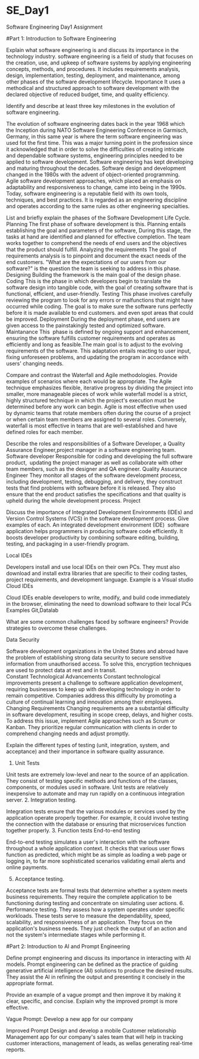 
# SE_Day1
Software Engineering Day1 Assignment

#Part 1: Introduction to Software Engineering

Explain what software engineering is and discuss its importance in the technology industry.
software engineering is a field of study that focuses on the creation, use, and upkeep of software systems by applying engineering concepts, methods, and procedures. It includes requirements analysis, design, implementation, testing, deployment, and maintenance, among other phases of the software development lifecycle. 
Importance
It uses a methodical and structured approach to software development with the declared objective of reduced budget, time, and quality efficiency.

Identify and describe at least three key milestones in the evolution of software engineering.

The evolution of software engineering dates back in the year 1968 which the Inception during  NATO Software Engineering Conference in Garmisch, Germany, in this same year is where the term software engineering was used fot the first time. This was a major turning point in the profession since it acknowledged that in order to solve the difficulties of creating intricate and dependable software systems, engineering principles needed to be applied to software development.
Software engineering has kept developing and maturing throughout the decades. Software design and development changed in the 1980s with the advent of object-oriented programming. Agile software development approaches, which placed an emphasis on adaptability and responsiveness to change, came into being in the 1990s. Today, software engineering is a reputable field with its own tools, techniques, and best practices. It is regarded as an engineering discipline and operates according to the same rules as other engineering specialties.

List and briefly explain the phases of the Software Development Life Cycle.
Planning
The first phase of software development is this. Planning entails establishing the goal and parameters of the software, During this stage, the tasks at hand are identified and planned for effective completion. The team works together to comprehend the needs of end users and the objectives that the product should fulfill. 
Analyzing the requirements
The goal of requirements analysis is to pinpoint and document the exact needs of the end customers. "What are the expectations of our users from our software?" is the question the team is seeking to address in this phase. 
Designing
Building the framework is the main goal of the design phase. 
Coding
This is the phase in which developers begin to translate the software design into tangible code, with the goal of creating software that is functional, efficient, and user-friendly. 
Testing
This phase involves carefully reviewing the program to look for any errors or malfunctions that might have occurred while coding. The goal is to make sure the software runs perfectly before it is made available to end customers. and even spot areas that could be improved.
Deployment
During the deployment phase, end users are given access to the painstakingly tested and optimized software.
Maintanance
This  phase is defined by ongoing support and enhancement, ensuring the software fulfills customer requirements and operates as efficiently and long as feasible.The main goal is to adjust to the evolving requirements of the software. This adaptation entails reacting to user input, fixing unforeseen problems, and updating the program in accordance with users' changing needs. 


Compare and contrast the Waterfall and Agile methodologies. Provide examples of scenarios where each would be appropriate.
The Agile technique emphasizes flexible, iterative progress by dividing the project into smaller, more manageable pieces of work while waterfall model is a strict, highly structured technique in which the project's execution must be determined before any work can begin.
Agile is most effective when used by dynamic teams that rotate members often during the course of a project or when certain team members are assigned to several roles. Conversely, waterfall is most effective in teams that are well-established and have defined roles for each member.

Describe the roles and responsibilities of a Software Developer, a Quality Assurance Engineer,project manager in a software engineering team.
Software developer
Responsible for coding and developing the full software product,  updating the project manager as well as collaborate with other team members, such as the designer and QA engineer. 
Quality Assurance Engineer
They monitor all stages of the software development process, including development, testing, debugging, and delivery, they construct tests that find problems with software before it is released. They also ensure that the end product satisfies the specifications and that quality is upheld during the whole development process.
Project

Discuss the importance of Integrated Development Environments (IDEs) and Version Control Systems (VCS) in the software development process. Give examples of each.
An integrated development environment (IDE)  software application helps programmers in producing software code efficiently. It boosts developer productivity by combining software editing, building, testing, and packaging in a user-friendly program.

Local IDEs

Developers install and use local IDEs on their own PCs. They must also download and install extra libraries that are specific to their coding tastes, project requirements, and development language. Example is a Visual studio
Cloud IDEs

Cloud IDEs enable developers to write, modify, and build code immediately in the browser, eliminating the need to download software to their local PCs  Examples Git,Datalab

What are some common challenges faced by software engineers? Provide strategies to overcome these challenges.

Data Security  

Software development organizations in the United States and abroad have the problem of establishing strong data security to secure sensitive information from unauthorised access. To solve this, encryption techniques are used to protect data at rest and in transit.  
Constant Technological Advancements 
Constant technological improvements present a challenge to software application development, requiring businesses to keep up with developing technology in order to remain competitive. Companies address this difficulty by promoting a culture of continual learning and innovation among their employees. 
Changing Requirements 
Changing requirements are a substantial difficulty in software development, resulting in scope creep, delays, and higher costs. To address this issue, implement Agile approaches such as Scrum or Kanban. They prioritize regular communication with clients in order to comprehend changing needs and adjust promptly.  

Explain the different types of testing (unit, integration, system, and acceptance) and their importance in software quality assurance.

1. Unit Tests

Unit tests are extremely low-level and near to the source of an application. They consist of testing specific methods and functions of the classes, components, or modules used in software. Unit tests are relatively inexpensive to automate and may run rapidly on a continuous integration server.
2. Integration testing.

Integration tests ensure that the various modules or services used by the application operate properly together. For example, it could involve testing the connection with the database or ensuring that microservices function together properly. 
3. Function tests
End-to-end testing

End-to-end testing simulates a user's interaction with the software throughout a whole application context. It checks that various user flows function as predicted, which might be as simple as loading a web page or logging in, to far more sophisticated scenarios validating email alerts and online payments.

5. Acceptance testing.

Acceptance tests are formal tests that determine whether a system meets business requirements. They require the complete application to be functioning during testing and concentrate on simulating user actions.
6. Performance testing.
They assess how a system operates under specific workloads. These tests serve to measure the dependability, speed, scalability, and responsiveness of an application.
They focus on the application's business needs. They just check the output of an action and not the system's intermediate stages while performing it.

#Part 2: Introduction to AI and Prompt Engineering


Define prompt engineering and discuss its importance in interacting with AI models.
Prompt engineering  can be defined as the practice of guiding generative artificial intelligence (AI) solutions to produce the desired results.
They assist the AI in refining the output and presenting it concisely in the appropriate format.

Provide an example of a vague prompt and then improve it by making it clear, specific, and concise. Explain why the improved prompt is more effective.

Vague Prompt:
Develop a new app for our company

Improved Prompt
Design and develop a mobile Customer relationship Management app for our company's sales team that will help in tracking customer interactions, management of  leads, as wellas  generating real-time reports.

